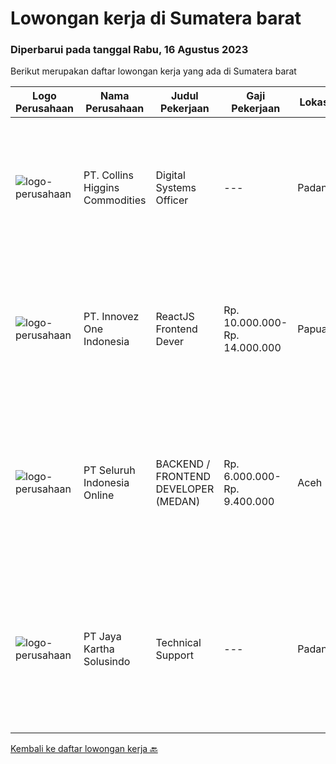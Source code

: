 
  # Lowongan kerja di Sumatera barat

  ### Diperbarui pada tanggal Rabu, 16 Agustus 2023

  Berikut merupakan daftar lowongan kerja yang ada di Sumatera barat

  |Logo Perusahaan | Nama Perusahaan | Judul Pekerjaan | Gaji Pekerjaan | Lokasi | Deskripsi | Tanggal diunggah | Pranala |
  | -------------- | --------------- | --------------- | --------- | --------- | -------------- | ------- | ----------- |
  |![logo-perusahaan](https://image-service-cdn.seek.com.au/66e18ad66ae25e05cfb76a4ca8df44d1941fdd39/ee4dce1061f3f616224767ad58cb2fc751b8d2dc)|PT. Collins Higgins Commodities|Digital Systems Officer|---|Padang|PT. Collins Higgins Commodities has designed, built and implemented a digital system that supports their field operations sourcing agricultural...|Rabu, 09 Agustus 2023|https://www.jobstreet.co.id/id/job/digital-systems-officer-4432916?token=0~0ce8b11e-3523-4684-8bfb-958fe1b1af03&sectionRank=1&jobId=jobstreet-id-job-4432916|
|![logo-perusahaan](https://image-service-cdn.seek.com.au/5ac1ce894c015b4831ba1d1458ad5a1b4e630a93/ee4dce1061f3f616224767ad58cb2fc751b8d2dc)|PT. Innovez One Indonesia|ReactJS Frontend Dever|Rp. 10.000.000-Rp. 14.000.000|Papua|Innovez One is a tech innovator in the maritime sector, transforming maritime sector through digitalisation and AI powered solutions in solving...|Selasa, 08 Agustus 2023|https://www.jobstreet.co.id/id/job/reactjs-frontend-dever-4431326?token=0~0ce8b11e-3523-4684-8bfb-958fe1b1af03&sectionRank=2&jobId=jobstreet-id-job-4431326|
|![logo-perusahaan](https://image-service-cdn.seek.com.au/c768f0670f8f8212da7de609b6af9d0b2e5134cc/ee4dce1061f3f616224767ad58cb2fc751b8d2dc)|PT Seluruh Indonesia Online|BACKEND / FRONTEND DEVELOPER (MEDAN)|Rp. 6.000.000-Rp. 9.400.000|Aceh|Memiliki pengalaman leadership sebagai Manager sebelumnya.Back End Engineer1. Memiliki pengalaman dalam membangun RESTful APIs2. Menguasai bahasa...|Sabtu, 05 Agustus 2023|https://www.jobstreet.co.id/id/job/backend-frontend-developer-medan-4428232?token=0~0ce8b11e-3523-4684-8bfb-958fe1b1af03&sectionRank=3&jobId=jobstreet-id-job-4428232|
|![logo-perusahaan](https://image-service-cdn.seek.com.au/295a790b1e507a7e7e1ece863a9cbc400be15412/ee4dce1061f3f616224767ad58cb2fc751b8d2dc)|PT Jaya Kartha Solusindo|Technical Support|---|Padang|Jobdesk: Instalasi jaringan Konfigurasi jaringan Pemeliharaan jaringan Troubleshooting Keamanan jaringan Pemulihan bencana untuk jaringan Upgrade...|Selasa, 25 Juli 2023|https://www.jobstreet.co.id/id/job/technical-support-1036510643?token=0~0ce8b11e-3523-4684-8bfb-958fe1b1af03&sectionRank=4&jobId=jobstreet-id-job-1036510643|


  [Kembali ke daftar lowongan kerja 🔙](../README.md#daftar-lowongan-kerja)
  